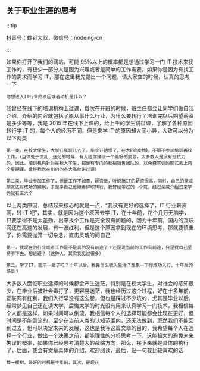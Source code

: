 ## 关于职业生涯的思考

:::tip

抖音号：螺钉大叔，微信号：nodeing-cn

:::

如果你打开了我们的网站，可能 95%以上的概率都是想通过学习一门 IT 技术来找工作的，有极少一部分人是因为兴趣或者是简单的工作需要，如果你是因为有找工作的需求而学习 IT，那在这里我先提出一个问题，请大家空的时候，认真的思考一下

```
你想进入IT行业的原因或者动机是什么？
```

我曾经在线下的培训机构上过课，每次在开班的时候，班主任都会让同学们做自我介绍，介绍的内容就包括了原从事什么行业，为什么要转行？培训完以后期望薪资是多少等等，我是 2015 年在线下上课的，给上千的学生讲过课，了解了各种原因转行学 IT 的，每个人的经历不同，但是来学 IT 的原因却大同小异，大致可以分为以下两类

```
第一类，在校大学生，大学几年玩儿去了，毕业开始慌了，在大四的时候，不得不参加培训再找工作，（当你处于慌乱、迷茫的时候，有人给你描绘一个美好的前景，大多数人是没有抵抗力的，因此，培训机构针对在校大学生，都是有专门的校招销售团队的，以免费实训的形式去上两个星期课，曾经我也在川内的各大高校讲过课）

第二类，毕业参加工作了，但是工作不如意，薪资低，听说搞IT的薪资很高，同时，自己的亲戚朋友还有成功的案例，于是乎自己也跟着辞职转行，我曾经带过的一个班，经过亲戚介绍过来学的就有五六个
```

以上两类原因，总结起来核心的就是一点，“我没有更好的选择了，IT 行业薪资高，转 IT 吧”，其实，就是因为这个原因去学 IT，在十年前，花个几万无脑学，只要学得不是太差劲，出来找个工作是完全没有问题的，因为十年前，国内的互联网还在高速的发展，有一波红利，但是这个原因拿到现在的环境思考，那就要慎重了，你需要抛开一切杂念，直击灵魂的问自己

```
第一，我现在的行业或者工作是不是真的没有前途了？还是说当前的工作有前途，只是我自己坚持不下去，想逃避？（这种人，其实我见过很多）

第二，学了IT，能干一辈子吗？十年以后，我靠什么收入生活？想象一下你成功入行，十年后的场景？
```

大多数人面临职业选择的时候都会产生迷茫，特别是在校大学生，对社会的感知很少，在毕业后被社会毒打了，更容易迷茫，我也经历过这个过程，好在十多年前，互联网有红利，我们入行早没有这么卷，但也是踩过不少坑的，尤其是毕业以后，经常梦见自己还在读大学，后悔大学的时光没有用来认真学习一门技术，我相信每个人都是这样，如果时间可以倒流，我相信每个人的选择可能都会比现在更好，但时间是不能倒流的，至少在当前人类的认知范围内，还无法做到，既然我们不能回到过去，但可以决定未来的发展，这也是我写这篇文章的目的，我希望每个人在选择一个行业，做出一个决策之前，都能理性的分析思考一下，这能极大的避免未来失误的概率，如果你已经思考清楚大的战略方向，那么，接下来就是具体的执行了，后面，我会有文章具体的介绍，欢迎阅读，最后，贴一句我比较喜欢的话

```
载一棵树，最好的时机是十年前，其次，是现在
```
